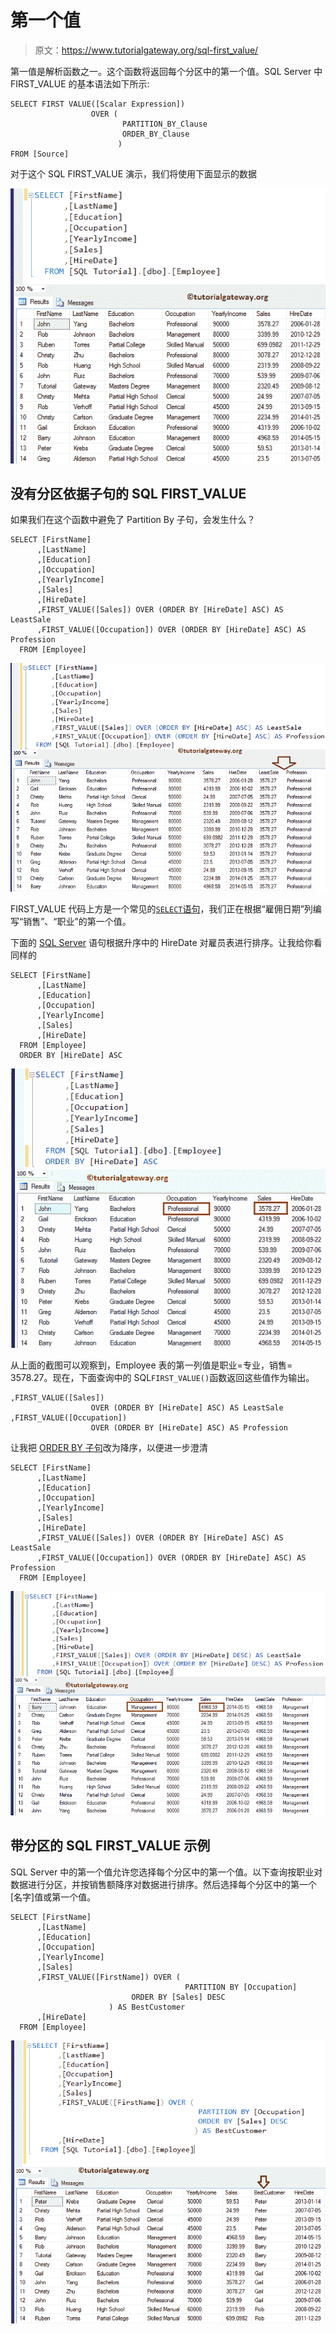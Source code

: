 # 第一个值

> 原文：<https://www.tutorialgateway.org/sql-first_value/>

第一值是解析函数之一。这个函数将返回每个分区中的第一个值。SQL Server 中 FIRST_VALUE 的基本语法如下所示:

```
SELECT FIRST VALUE([Scalar Expression]) 
                  OVER (
                         PARTITION_BY_Clause 
                         ORDER_BY_Clause
                        )
FROM [Source]
```

对于这个 SQL FIRST_VALUE 演示，我们将使用下面显示的数据

![SQL FIRST_VALUE 1](img/f5eb4916b4fe3e85983e4e892dd9a14f.png)

## 没有分区依据子句的 SQL FIRST_VALUE

如果我们在这个函数中避免了 Partition By 子句，会发生什么？

```
SELECT [FirstName]
      ,[LastName]
      ,[Education]
      ,[Occupation]
      ,[YearlyIncome]
      ,[Sales]
      ,[HireDate]
      ,FIRST_VALUE([Sales]) OVER (ORDER BY [HireDate] ASC) AS LeastSale  
      ,FIRST_VALUE([Occupation]) OVER (ORDER BY [HireDate] ASC) AS Profession   
  FROM [Employee]
```

![SQL FIRST_VALUE 2](img/2f4d19c7948382d2b700369bf71024a5.png)

FIRST_VALUE 代码上方是一个常见的[`SELECT`语句](https://www.tutorialgateway.org/sql-select-statement/)，我们正在根据“雇佣日期”列编写“销售”、“职业”的第一个值。

下面的 [SQL Server](https://www.tutorialgateway.org/sql/) 语句根据升序中的 HireDate 对雇员表进行排序。让我给你看同样的

```
SELECT [FirstName]
      ,[LastName]
      ,[Education]
      ,[Occupation]
      ,[YearlyIncome]
      ,[Sales]
      ,[HireDate]
  FROM [Employee]
  ORDER BY [HireDate] ASC
```

![SQL FIRST_VALUE 3](img/98c04e85965a3106f711ce75831498b6.png)

从上面的截图可以观察到，Employee 表的第一列值是职业=专业，销售= 3578.27。现在，下面查询中的 SQL`FIRST_VALUE()`函数返回这些值作为输出。

```
,FIRST_VALUE([Sales]) 
                  OVER (ORDER BY [HireDate] ASC) AS LeastSale  
,FIRST_VALUE([Occupation]) 
                  OVER (ORDER BY [HireDate] ASC) AS Profession
```

让我把 [ORDER BY 子句](https://www.tutorialgateway.org/sql-order-by-clause/)改为降序，以便进一步澄清

```
SELECT [FirstName]
      ,[LastName]
      ,[Education]
      ,[Occupation]
      ,[YearlyIncome]
      ,[Sales]
      ,[HireDate]
      ,FIRST_VALUE([Sales]) OVER (ORDER BY [HireDate] ASC) AS LeastSale  
      ,FIRST_VALUE([Occupation]) OVER (ORDER BY [HireDate] ASC) AS Profession   
  FROM [Employee]
```

![SQL FIRST_VALUE 4](img/c36a4d2ffffde29c04eedbc0fd106d6a.png)

## 带分区的 SQL FIRST_VALUE 示例

SQL Server 中的第一个值允许您选择每个分区中的第一个值。以下查询按职业对数据进行分区，并按销售额降序对数据进行排序。然后选择每个分区中的第一个[名字]值或第一个值。

```
SELECT [FirstName]
      ,[LastName]
      ,[Education]
      ,[Occupation]
      ,[YearlyIncome]
      ,[Sales]
      ,FIRST_VALUE([FirstName]) OVER (
                                       PARTITION BY [Occupation] 
    				       ORDER BY [Sales] DESC
				      ) AS BestCustomer   
      ,[HireDate]
  FROM [Employee]
```

![SQL FIRST_VALUE 5](img/e54b8b190e8ed6550fe81283fba70e2b.png)